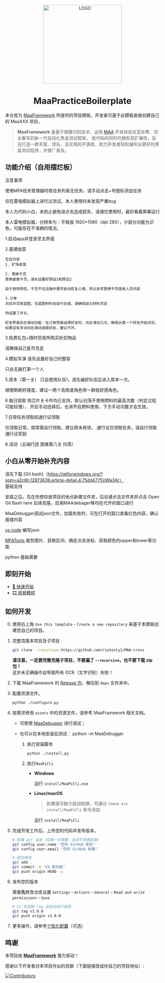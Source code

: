 <!-- markdownlint-disable MD033 MD041 -->
<p align="center">
  <img alt="LOGO" src="https://cdn.jsdelivr.net/gh/MaaAssistantArknights/design@main/logo/maa-logo_512x512.png" width="256" height="256" />
</p>

<div align="center">

# MaaPracticeBoilerplate

</div>

本仓库为 [MaaFramework](https://github.com/MaaXYZ/MaaFramework) 所提供的项目模板，开发者可基于此模板直接创建自己的 MaaXXX 项目。

> **MaaFramework** 是基于图像识别技术、运用 [MAA](https://github.com/MaaAssistantArknights/MaaAssistantArknights) 开发经验去芜存菁、完全重写的新一代自动化黑盒测试框架。
> 低代码的同时仍拥有高扩展性，旨在打造一款丰富、领先、且实用的开源库，助力开发者轻松编写出更好的黑盒测试程序，并推广普及。

## 功能介绍（自用摆烂板）
注意事项

使用MFA任务管理器时若任务列表无任务，请手动点击+号图标添加任务

仅在雷电模拟器上进行过测试，本人使用时未发现严重bug

本人为代码小白，未防止避免误点击造成损失，请诸位使用时，最好看着屏幕运行

本人雷电模拟器，分辨率为：平板版 1920*1080（dpi 280），少部分功能为识色，可能存在不准确的情况。

1.启动app并登录至主界面

2.基建收菜
 
    包含内容
    1. 矿场收菜

    2. 更换干员
    更换疲惫干员，请先设置好预设1和预设2

    由于游戏特性，干员不在设施中便可自动恢复心情，所以未写更换干员宿舍人员内容

    3.订单
    浏览并交易蓝图，无蓝图材料会自行合成，请确保自己材料充足

    均设置了开关，

    好友界面向左滑动功能：在订单界面选择好友时，向左滑动几次，确保从第一个好友开始浏览，如果没有手动向右滑动选择好友，建议不开。

3.免费礼包+限时贸易所购买折扣物品
  
   请确保自己星币充足

4.模拟军演
   请先设置好自己的整容

   只会无脑打第一个人

5.周本（第一关）
   只会使用队伍1，请先编好队伍后进入周本一次。

   顺便刷刷好感度，建议一两个高练度角色带一群低好感角色。

6.每日探索
除芯片关卡外均已支持，默认扫荡不使用燃料的最高次数（判定过程可能较慢），
开启手动选择后，也讲开启燃料使用，下方手动次数才会生效。


7.日常任务领取和通行证领取

仅领取日常，周常需自行领取，建议周末再领，
通行证仅领取任务，请自行领取通行证奖励

8.活动（云端行迹 困难第八关 扫荡）

## 小白从零开始补充内容
请先下载
[Git bash]（https://gitforwindows.org/?spm=a2c6h.12873639.article-detail.4.75dd4775UWa3Ar）               
基础支持

安装之后，先在你想存放项目的地点新建文件夹，后右键点击文件夹并点击 Open Git Bash here 后续克隆，启用MAAdebager等均在代开的窗口进行

MaaDebugger调试json文件，加载失败时，可在打开的窗口查看红色内容，确认报错内容

[vs code](https://code.visualstudio.com/)
编写json

[MFATools](https://github.com/SweetSmellFox/MFATools)
裁剪图片、获取区间、确定点击坐标、获取颜色的upper和lower等功能

python
基础需要

## 即刻开始

- [📄 快速开始](https://github.com/MaaXYZ/MaaFramework/blob/main/docs/zh_cn/1.1-%E5%BF%AB%E9%80%9F%E5%BC%80%E5%A7%8B.md)
- [🎞️ 视频教程](https://www.bilibili.com/video/BV1yr421E7MW)


## 如何开发

0. 使用右上角 `Use this template` - `Create a new repository` 来基于本模板创建您自己的项目。

1. 完整克隆本项目及子项目

    ```bash
    git clone --recursive https://github.com/riotonly1/MAA-cross
    ```

    **请注意，一定要完整克隆子项目，不要漏了 `--recursive`，也不要下载 zip 包！**  
    这步未正确操作会导致所有 OCR（文字识别）失败！

2. 下载 MaaFramework 的 [Release 包](https://github.com/MaaXYZ/MaaFramework/releases)，解压到 `deps` 文件夹中。

3. 配置资源文件。

    ```bash
    python ./configure.py
    ```

4. 按需求修改 `assets` 中的资源文件，请参考 MaaFramework 相关文档。

    - 可使用 [MaaDebugger](https://github.com/MaaXYZ/MaaDebugger) 进行调试；
    - 也可以在本地安装后测试： python -m MaaDebugger

        1. 执行安装脚本

            ```bash
            python ./install.py
            ```

        2. 执行`MaaPiCli`

            - **Windows**

                运行 `install/MaaPiCli.exe`

            - **Linux/macOS**

                > 如果提示缺少启动权限，可通过 `chmod a+x install/MaaPiCli` 命令添加

                运行 `install/MaaPiCli`

5. 完成开发工作后，上传您的代码并发布版本。

    ```bash
    # 配置 git 信息（仅第一次需要，后续不用再配置）
    git config user.name "您的 GitHub 昵称"
    git config user.email "您的 GitHub 邮箱"
    
    # 提交修改
    git add .
    git commit -m "XX 新功能"
    git push origin HEAD -u
    ```

6. 发布您的版本

    需要**先**修改仓库设置 `Settings` - `Actions` - `General` - `Read and write permissions` - `Save`

    ```bash
    # CI 检测到 tag 会自动进行发版
    git tag v1.0.0
    git push origin v1.0.0
    ```

7. 更多操作，请参考[个性化配置](./docs/zh_cn/个性化配置.md)（可选）




## 鸣谢

本项目由 **[MaaFramework](https://github.com/MaaXYZ/MaaFramework)** 强力驱动！

感谢以下开发者对本项目作出的贡献（下面链接改成你自己的项目地址）:

[![Contributors](https://contrib.rocks/image?repo=MaaXYZ/MaaFramework&max=1000)](https://github.com/MaaXYZ/MaaFramework/graphs/contributors)
